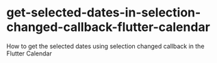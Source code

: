 # get-selected-dates-in-selection-changed-callback-flutter-calendar
How to get the selected dates using selection changed callback in the Flutter Calendar
